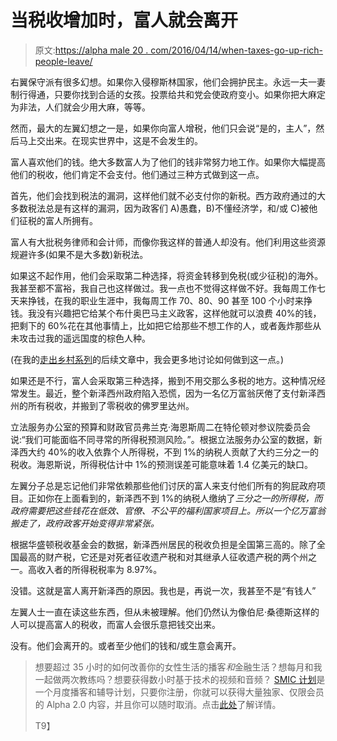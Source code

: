 # 当税收增加时，富人就会离开

> 原文:[https://alpha male 20 . com/2016/04/14/when-taxes-go-up-rich-people-leave/](https://alphamale20.com/2016/04/14/when-taxes-go-up-rich-people-leave/)

右翼保守派有很多幻想。如果你入侵穆斯林国家，他们会拥护民主。永远一夫一妻制行得通，只要你找到合适的女孩。投票给共和党会使政府变小。如果你把大麻定为非法，人们就会少用大麻，等等。

然而，最大的左翼幻想之一是，如果你向富人增税，他们只会说“是的，主人”，然后马上交出来。在现实世界中，这是不会发生的。

富人喜欢他们的钱。绝大多数富人为了他们的钱非常努力地工作。如果你大幅提高他们的税收，他们肯定不会支付。他们通过三种方式做到这一点。

首先，他们会找到税法的漏洞，这样他们就不必支付你的新税。西方政府通过的大多数税法总是有这样的漏洞，因为政客们 A)愚蠢，B)不懂经济学，和/或 C)被他们征税的富人所拥有。

富人有大批税务律师和会计师，而像你我这样的普通人却没有。他们利用这些资源规避许多(如果不是大多数)新税法。

如果这不起作用，他们会采取第二种选择，将资金转移到免税(或少征税)的海外。我甚至都不富裕，我自己也这样做过。我一点也不觉得这样做不好。我每周工作七天来挣钱，在我的职业生涯中，我每周工作 70、80、90 甚至 100 个小时来挣钱。我没有兴趣把它给某个布什奥巴马主义政客，这样他就可以浪费 40%的钱，把剩下的 60%花在其他事情上，比如把它给那些不想工作的人，或者轰炸那些从未攻击过我的遥远国度的棕色人种。

(在我的[走出乡村系列](https://calebjonesblog.com/moving-out-of-the-country-part-2-where-to-go/)的后续文章中，我会更多地讨论如何做到这一点。)

如果还是不行，富人会采取第三种选择，搬到不用交那么多税的地方。这种情况经常发生。最近，整个新泽西州政府陷入恐慌，因为一名亿万富翁厌倦了支付新泽西州的所有税收，并搬到了零税收的佛罗里达州。

立法服务办公室的预算和财政官员弗兰克·海恩斯周二在特伦顿对参议院委员会说:“我们可能面临不同寻常的所得税预测风险。”。根据立法服务办公室的数据，新泽西大约 40%的收入依靠个人所得税，不到 1%的纳税人贡献了大约三分之一的税收。海恩斯说，所得税估计中 1%的预测误差可能意味着 1.4 亿美元的缺口。

左翼分子总是忘记他们非常依赖那些他们讨厌的富人来支付他们所有的狗屁政府项目。正如你在上面看到的，新泽西不到 1%的纳税人缴纳了*三分之一的所得税，而政府需要把这些钱花在低效、官僚、不公平的福利国家项目上。所以一个亿万富翁搬走了，政府政客开始变得非常紧张。*

根据华盛顿税收基金会的数据，新泽西州居民的税收负担是全国第三高的。除了全国最高的财产税，它还是对死者征收遗产税和对其继承人征收遗产税的两个州之一。高收入者的所得税税率为 8.97%。

没错。这就是富人离开新泽西的原因。我也是，再说一次，我甚至不是“有钱人”

左翼人士一直在读这些东西，但从未被理解。他们仍然认为像伯尼·桑德斯这样的人可以提高富人的税收，而富人会很乐意把钱交出来。

没有。他们会离开的。或者至少他们的钱和/或生意会离开。

> 想要超过 35 小时的如何改善你的女性生活的播客*和*金融生活？想每月和我一起做两次教练吗？想要获得数小时基于技术的视频和音频？ [SMIC 计划](https://alphamale20.kartra.com/page/vIL17)是一个月度播客和辅导计划，只要你注册，你就可以获得大量独家、仅限会员的 Alpha 2.0 内容，并且你可以随时取消。点击[此处](https://alphamale20.kartra.com/page/vIL17)了解详情。
> 
> T9】